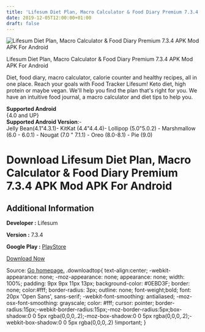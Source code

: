 ```yaml
---
title: 'Lifesum Diet Plan, Macro Calculator & Food Diary Premium 7.3.4 APK Mod APK For Android'
date: 2019-12-05T12:00:00+01:00
draft: false
---
```


![Lifesum Diet Plan, Macro Calculator & Food Diary Premium 7.3.4 APK Mod APK For Android](https://i2.wp.com/apkhome.net/wp-content/uploads/2019/12/Lifesum-Diet-Plan-Macro-Calculator-Food-Diary-Premium-APK-Mod.png "Lifesum Diet Plan, Macro Calculator & Food Diary Premium 7.3.4 APK Mod APK For Android")

  

Lifesum Diet Plan, Macro Calculator & Food Diary Premium 7.3.4 APK Mod APK For Android

Diet, food diary, macro calculator, calorie counter and healthy recipes, all in one place. Reach your goals with Food Tracker Lifesum! Keto diet, high protein or maybe vegan. We'll help you find the plan that's right for you. We have an intuitive food journal, a macro calculator and diet tips to help you.

**Supported Android**  
{4.0 and UP}  
**Supported Android Version**:-  
Jelly Bean(4.1"4.3.1)- KitKat (4.4"4.4.4)- Lollipop (5.0"5.0.2) - Marshmallow (6.0 - 6.0.1) - Nougat (7.0 " 7.1.1) - Oreo (8.0-8.1) - Pie (9.0)

Download Lifesum Diet Plan, Macro Calculator & Food Diary Premium 7.3.4 APK Mod APK For Android
===============================================================================================

Additional Information
----------------------

**Developer :** Lifesum

**Version :** 7.3.4

**Google Play :** [PlayStore](https://play.google.com/store/apps/details?id=com.sillens.shapeupclub)

  

[Download Now](https://store4app.co/post/lifesum-diet-plan-macro-calculator-amp-food-diary-premium-7-3-4-apk-mod-apk-for-android_1575542279)

  
Source: [Go homepage.](https://store4app.co/post/lifesum-diet-plan-macro-calculator-amp-food-diary-premium-7-3-4-apk-mod-apk-for-android_1575542279) .downloadtop{ text-align:center; -webkit-appearance: none; -moz-appearance: none; appearance: none; width: 100%; padding: 9px 9px 11px 13px; background-color: #0EBD3F; border: none; color:#fff; border-radius: 3px; outline: none; font-weight;bold; font: 20px 'Open Sans', sans-serif; -webkit-font-smoothing: antialiased; -moz-osx-font-smoothing: grayscale; color: #fff; cursor: pointer; border-radius:15px;-webkit-border-radius:15px;-moz-border-radius:5px;box-shadow:0 0 5px rgba(0,0,0,.2);-moz-box-shadow:0 0 5px rgba(0,0,0,.2);-webkit-box-shadow:0 0 5px rgba(0,0,0,.2) !important; }